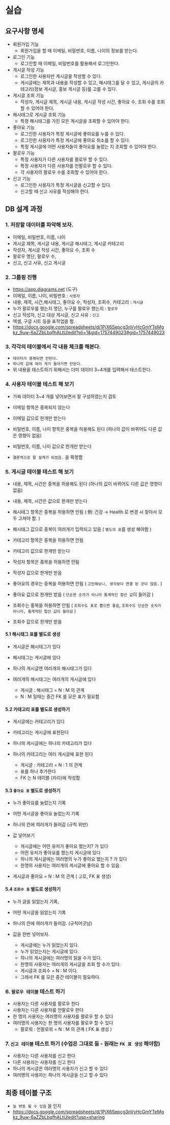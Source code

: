# 실습

## 요구사항 명세

- 회원가입 기능
  - 회원가입을 할 때 이메일, 비밀번호, 이름, 나이의 정보를 받는다.
- 로그인 기능
  - 로그인할 때 이메일, 비밀번호를 활용해서 로그인한다.
- 게시글 작성 기능
  - 로그인한 사용자만 게시글을 작성할 수 있다.
  - 게시글에는 제목과 내용을 작성할 수 있고, 해시태그를 달 수 있고, 게시글의 카테고리(정보 게시글, 홍보 게시글 등)를 고를 수 있다.
- 게시글 조회 기능
  - 작성자, 게시글 제목, 게시글 내용, 게시글 작성 시간, 좋아요 수, 조회 수를 조회할 수 있어야 한다.
- 해시태그로 게시글 조회 기능
  - 특정 해시태그를 가진 모든 게시글을 조회할 수 있어야 한다.
- 좋아요 기능
  - 로그인한 사용자가 특정 게시글에 좋아요를 누를 수 있다.
  - 로그인한 사용자가 특정 게시글에 좋아요 취소를 할 수 있다.
  - 특정 게시글에 어떤 사용자들이 좋아요를 눌렀는 지 조회할 수 있어야 한다.
- 팔로우 기능
  - 특정 사용자가 다른 사용자를 팔로우 할 수 있다.
  - 특정 사용자가 다른 사용자를 언팔로우 할 수 있다.
  - 각 사용자의 팔로우 수를 조회할 수 있어야 한다.
- 신고 기능
  - 로그인한 사용자가 특정 게시글을 신고할 수 있다.
  - 신고할 때 신고 사유를 작성해야 한다.

## DB 설계 과정

### 1. 저장할 데이터를 파악해 보자.

- 이메일, 비밀번호, 이름, 나이
- 게시글 제목, 게시글 내용, 게시글 해시태그, 게시글 카테고리
- 작성자, 게시글 작성 시간, 좋아요 수, 조회 수
- 팔로우 명단, 팔로우 수,
- 신고, 신고 사유, 신고 게시글

### 2. 그룹핑 진행

- https://app.diagrams.net (도구)
- 이메일, 이름, 나이, 비밀번호 : `사용자`
- 내용, 제목, 시간,해시태그, 좋아요 수, 작성자, 조회수, 카테고리 : `게시글`
- 누가 팔로우를 했는지 명단, 누구를 팔로우 했는지 : `팔로우`
- 신고 작성자, 신고 대상 게시글, 신고 사유 : `신고`
- 엑셀, 구글 시트 등을 표작업을 함.
- https://docs.google.com/spreadsheets/d/1PjX6Sepcg3nVyHcGmYTeMgkz_9uw-6aZZbLbqfhALtU/edit?pli=1&gid=1757449023#gid=1757449023

### 3. 각각의 테이블에서 각 내용 체크를 해본다.

- `데이터가 중복되면 안된다.`
- `하나의 값에 여러 개가 들어가면 안된다.`
- 위 내용을 테스트하기 위해서는 더미 데이터 3~4개를 입력해서 테스트한다.

### 4. 사용자 테이블 테스트 해 보기

- 가짜 데이터 3~4 개를 넣어보면서 잘 구성하였는지 검토

- 이메일 항목은 중복되지 않는다
- 이메일 값으로 한개만 받는다

- 비밀번호, 이름, 나이 항목은 중복을 허용해도 된다 (하나의 값이 바뀌어도 다른 값은 영향이 없음)
- 비밀번호, 이름, 나이 값으로 한개만 받는다

- `결론적으로 잘 설계가 되었음.` 을 확정함

### 5. 게시글 테이블 테스트 해 보기

- 내용, 제목, 시간은 중복을 허용해도 된다 (하나의 값이 바뀌어도 다른 값은 영향이 없음)
- 내용, 제목, 시간은 값으로 한개만 받는다

- 해시테그 항목은 중복을 허용하면 안됨 ( 例: 건강 → Health 로 변경 시 찾아서 모두 고쳐야 함. )
- 해시태그 값으로 중복이 여러개가 입력되고 있음 ( `별도의 표`를 생성 해야함 )

- 카테고리 항목은 중복을 허용하면 안됨
- 카테고리 값으로 한개만 받는다

- 작성자 항목은 중복을 허용하면 안됨
- 작성자 값으로 한개만 받음

- 좋아요의 경우는 중복을 허용하면 안됨 ( `고민해보니, 생각보다 연결 된 곳이 많음.` )
- 좋아요 값으로 한개만 받음 ( `단순한 숫자가 아니라 통계적인 합산 값`이 들어감 )

- 조회수는 중복을 허용하면 안됨 ( `조회수도 표로 뽑으면 좋음`, `조회수도 단순한 숫자가 아니라, 통계적인 합산 값이 들어감` )
- 조회수 값으로 한개만 받음

#### 5.1 해시태그 표를 별도로 생성

- 게시글은 해시태그가 있다
- 해시태그는 게시글에 있다

- 하나의 게시글엔 여러개의 해시태그가 있다
- 여러개의 해시태그는 여러개의 게시글에 있다
  - 게시글 : 해시태그 = N : M 의 관계
  - N : M 일때는 중간 FK 를 모은 표가 필요함

#### 5.2 카테고리 표를 별도로 생성하기

- 게시글에는 카테고리가 있다
- 카테고리는 게시글에 표현된다

- 하나의 게시글에는 하나의 카테고리가 있다
- 하나의 카테고리는 여러 게시글에 표현 된다
  - 게시글 : 카테고리 = N : 1 의 관계
  - 표를 하나 추가한다
  - FK 는 N 테이블 (자리)에 작성함

#### 5.3 `좋아요 표` 별도로 생성하기

- 누가 좋아요를 눌렀는지 기록
- 어떤 게시글을 좋아요 눌렀는지 기록
- 하나의 칸에 여러개가 들어감 (규칙 위반)
- 값 넣어보기

  - 게시글에는 어떤 유저가 좋아요 했는지? 가 있다
  - 어떤 유저가 좋아요를 했는지 게시글에 있다
  - 하나의 게시글에는 여러명의 누가 좋아요 했는지 ? 가 있다
  - 한명의 사용자는 여러개의 게시글에 좋아요 할 수 있음

- 게시글과 좋아요 = N : M 의 관계 ( 고로, FK 표 생성)

#### 5.4 `조회수 표` 별도로 생성하기

- 누가 글을 읽었는지 기록,
- 어떤 게시글을 읽었는지 기록
- 하나의 칸에 여러개가 들어감. (규칙어긋남)
- 값을 한번 넣어보자.

  - 게시글에는 누가 읽었는지 있다.
  - 누가 읽었는지는 게시글에 있다.
  - 하나의 게시글에는 여러명의 읽을 수가 있다.
  - 한명의 사용자는 여러개의 게시글을 조회 할 수가 있다.
  - 게시글과 조회수 = N : M 이다.
  - 그래서 FK 를 모은 중간 테이블이 필요하다.

### 6. `팔로우 테이블` 테스트 하기

- 사용자는 다른 사용자를 팔로우 한다
- 사용자는 다른 사용자를 언팔로우 한다
- 한 명의 사용자는 여러명의 사용자를 팔로우 할 수 있다
- 여러명의 사용자는 한 명의 사용자를 팔로우 할 수 있다
  - 팔로워 : 언팔로워 = N : M 의 관계 ( FK 표 생성 )

### 7. `신고 테이블` 테스트 하기 (수업은 그대로 둠 - 원래는 `FK 표 생성` 해야함)

- 사용자는 다른 사용자를 신고 한다
- 다른 사용자는 사용자를 신고 한다
- 하나의 게시글은 여러명의 사용자가 신고 할 수 있다
- 여러명의 사용자는 하나의 게시글을 신고 할 수 있다

## 최종 테이블 구조

- `늘 변동 될 수 있음` 을 인지
- https://docs.google.com/spreadsheets/d/1PjX6Sepcg3nVyHcGmYTeMgkz_9uw-6aZZbLbqfhALtU/edit?usp=sharing